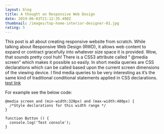 ```yaml
---
layout: blog
title: A thought on Responsive Web Design
date: 2019-06-03T21:12:35.490Z
thumbnail: /images/top-home-interior-designer-01.jpg
rating: 5
---
```

This post is all about creating responsive website from scratch. While talking about Responsive Web Design (RWD), it allows web content to expand or contract gracefully into whatever size space it is provided. Wow, that sounds pretty cool huh! There is a CSS3 attribute called “ @media screen” which makes it possible so easily. In short media queries are CSS declarations which can be called based upon the current screen dimensions of the viewing device. I find media queries to be very interesting as it’s the same kind of traditional conditional statements applied in CSS declarations. [test link ](https://www.upenpanging.in)

For example see the below code:

```
@media screen and (min-width:320px) and (max-width:480px) {
  /*Style declarations for this width range */
}
```

```
function Button () {
  console.log('Test console');
}
```
